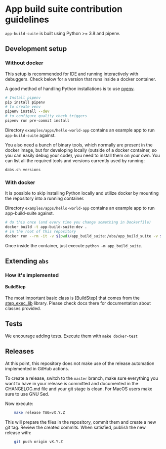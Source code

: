 # App build suite contribution guidelines

`app-build-suite` is built using Python >= 3.8 and pipenv.

## Development setup

### Without docker

This setup is recommended for IDE and running interactively with debuggers. Check below for a version
that runs inside a docker container.

A good method of handling Python installations is to use [pyenv](https://github.com/pyenv/pyenv).

```bash
# Install pipenv
pip install pipenv
# to create venv
pipenv install --dev
# to configure quality check triggers
pipenv run pre-commit install
```

Directory `examples/apps/hello-world-app` contains an example app to run `app-build-suite` against.

You also need a bunch of binary tools, which normally are present in the docker image, but for developing
locally (outside of a docker container, so you can easily debug your code), you need to install
them on your own. You can list all the required tools and versions currently used
by running:

```bash
dabs.sh versions
```

### With docker

It is possible to skip installing Python locally and utilize docker by mounting the repository into a running container.

Directory `examples/apps/hello-world-app` contains an example app to run app-build-suite against.

```bash
# do this once (and every time you change something in Dockerfile)
docker build -t app-build-suite:dev .
# in the root of this repository
docker run --rm -it -v $(pwd)/app_build_suite:/abs/app_build_suite -v $(pwd):/abs/workdir --entrypoint /bin/bash app-build-suite:dev
```

Once inside the container, just execute `python -m app_build_suite`.

## Extending `abs`

### How it's implemented

#### BuildStep

The most important basic class is [BuildStep] that comes from the
[step_exec_lib](https://github.com/giantswarm/step-exec-lib/) library. Please check docs there for documentation
about classes provided.

## Tests

We encourage adding tests. Execute them with `make docker-test`

## Releases

At this point, this repository does not make use of the release automation implemented in GitHub actions.

To create a release, switch to the `master` branch, make sure everything you want to have in your release is committed
and documented in the CHANGELOG.md file and your git stage is clean. For MacOS users make sure to use GNU Sed.

Now execute:

```bash
    make release TAG=vX.Y.Z
```

This will prepare the files in the repository, commit them and create a new git tag. Review the created commits. When
satisfied, publish the new release with:

```bash
    git push origin vX.Y.Z
```
